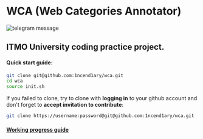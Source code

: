 # WCA (Web Categories Annotator)

![telegram message](https://github.com/1ncend1ary/wca/workflows/telegram%20message/badge.svg?event=push)

## ITMO University coding practice project.

#### Quick start guide:
```sh
git clone git@github.com:1ncend1ary/wca.git
cd wca
source init.sh
```

If you failed to clone, try to clone with **logging in** to your github account and don't forget to **accept invitation to contribute**:
```sh
git clone https://username:password@git@github.com:1ncend1ary/wca.git
```

#### [Working progress guide](./WP.md)
